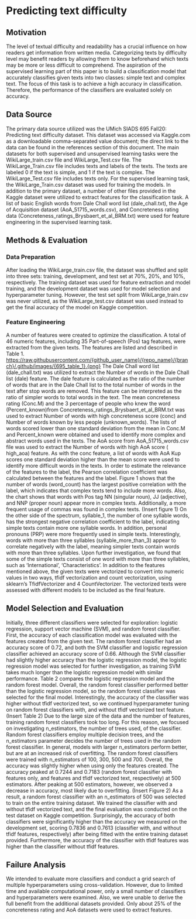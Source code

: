# Predicting text difficulty
## Motivation
The level of textual difficulty and readability has a crucial influence on how readers get information from written media. Categorizing texts by difficulty level may benefit readers by allowing them to know beforehand which texts may be more or less difficult to comprehend. The aspiration of the supervised learning part of this paper is to build a classification model that accurately classifies given texts into two classes: simple text and complex text. The focus of this task is to achieve a high accuracy in classification. Therefore, the performance of the classifiers are evaluated solely on accuracy.
## Data Source
The primary data source utilized was the UMich SIADS 695 Fall20: Predicting text difficulty dataset. This dataset was accessed via Kaggle.com as a downloadable comma-separated value document; the direct link to the data can be found in the references section of this document.
The main datasets for both supervised and unsupervised learning tasks were the WikiLarge_train.csv file and WikiLarge_Test.csv file. The WikiLarge_Train.csv file includes texts and labels of the texts. The texts are labeled 0 if the text is simple, and 1 if the text is complex. The WikiLarge_Test.csv file includes texts only. For the supervised learning task, the WikiLarge_Train.csv dataset was used for training the models.
In addition to the primary dataset, a number of other files provided in the Kaggle dataset were utilized to extract features for the classification task. A list of basic English words from Dale Chall word list (dale_chall.txt), the Age of Acquisition dataset (AoA_51715_words.csv), and Concreteness rating data (Concreteness_ratings_Brysbaert_et_al_BRM.txt) were used for feature engineering in the supervised learning task.
## Methods & Evaluation
### Data Preparation
After loading the WikiLarge_train.csv file, the dataset was shuffled and split into three sets: training, development, and test set at 70%, 20%, and 10%, respectively. The training dataset was used for feature extraction and model training, and the development dataset was used for model selection and hyperparameter tuning. However, the test set split from WikiLarge_train.csv was never utilized, as the WikiLarge_test.csv dataset was used instead to get the final accuracy of the model on Kaggle competition.
### Feature Engineering
A number of features were created to optimize the classification. A total of 46 numeric features, including 35 Part-of-speech (Pos) tag features, were extracted from the given texts. The features are listed and described in Table 1.
https://raw.githubusercontent.com/{github_user_name}/{repo_name}/{branch}/.github/images/{695_table_1}.{png}
The Dale Chall word list (dale_chall.txt) was utilized to extract the Number of words in the Dale Chall list (dale) feature. The dale feature is calculated as the ratio of the number of words that are in the Dale Chall list to the total number of words in the text after stop words are removed. This feature can be interpreted as the ratio of simpler words to total words in the text. The mean concreteness rating (Conc.M) and the 3 percentage of people who knew the word (Percent_known)from Concreteness_ratings_Brysbaert_et_al_BRM.txt was used to extract Number of words with high concreteness score (conc) and Number of words known by less people (unknown_words). The lists of words scored lower than one standard deviation from the mean in Conc.M and Percent_known were obtained and used to identify more complex and abstract words used in the texts. The AoA score from AoA_51715_words.csv file was used to extract the Number of words with high AoA score ( high_aoa) feature. As with the conc feature, a list of words with AoA Kup scores one standard deviation higher than the mean score were used to identify more difficult words in the texts.
In order to estimate the relevance of the features to the label, the Pearson correlation coefficient was calculated between the features and the label. Figure 1 shows that the number of words (word_count) has the largest positive correlation with the label, which indicates that complex texts tend to include more words. Also, the chart shows that words with Pos tag NN (singular noun), JJ (adjective), and NNP (proper noun) appear more in complex texts. Additionally, a more frequent usage of commas was found in complex texts.
(Insert figure 1)
On the other side of the spectrum, syllable_1, the number of one syllable words, has the strongest negative correlation coefficient to the label, indicating simple texts contain more one syllable words. In addition, personal pronouns (PRP) were more frequently used in simple texts. Interestingly, words with more than three syllables (syllable_more_than_3) appear to correlate negatively with the label, meaning simpler texts contain words with more than three syllables. Upon further investigation, we found that some of the simple texts consist of one word with more than three syllables, such as ‘International’, ‘Characteristics’.
In addition to the features mentioned above, the given texts were vectorized to convert into numeric values in two ways, tfidf vectorization and count vectorization, using sklearn’s TfidfVectorizer and 4 CountVectorizer. The vectorized texts were assessed with different models to be included as the final feature.
## Model Selection and Evaluation
Initially, three different classifiers were selected for exploration: logistic regression, support vector machine (SVM), and random forest classifier. First, the accuracy of each classification model was evaluated with the features created from the given text. The random forest classifier had an accuracy score of 0.72, and both the SVM classifier and logistic regression classifier achieved an accuracy score of 0.66. Although the SVM classifier had slightly higher accuracy than the logistic regression model, the logistic regression model was selected for further investigation, as training SVM takes much longer than the logistic regression model with similar performance.
Table 2 compares the logistic regression model and the random forest model. Overall, the random forest classifier performed better than the logistic regression model, so the random forest classifier was selected for the final model. Interestingly, the accuracy of the classifier was higher without tfidf vectorized text, so we continued hyperparameter tuning on random forest classifiers with, and without tfidf vectorized text feature.
(Insert Table 2)
Due to the large size of the data and the number of features, training random forest classifiers took too long. For this reason, we focused on investigating n_estimators, the number of trees used, of the classifier. Random forest classifiers employ multiple decision trees, and the n_estimators parameter decides the number of trees used in the random forest classifier. In general, models with larger n_estimators perform better, but are at an increased risk of overfitting.
The random forest classifiers were trained with n_estimators of 100, 300, 500 and 700. Overall, the accuracy was slightly higher when using only the features created. The accuracy peaked at 0.7244 and 0.7183 (random forest classifier with features only, and features and tfidf vectorized text, respectively) at 500 estimators. After peaking at 500 estimators, however, we observed a decrease in accuracy, most likely due to overfitting.
(Insert Figure 2)
As a result, a random forest classifier with an n_estimators of 500 was selected to train on the entire training dataset. We trained the classifier with and without tfidf vectorized text, and the final evaluation was conducted on the test dataset on Kaggle competition. Surprisingly, the accuracy of both classifiers were significantly higher than the accuracy we measured on the development set, scoring 0.7836 and 0.7613 (classifier with, and without tfidf features, respectively) after being fitted with the entire training dataset provided. Furthermore, the accuracy of the classifier with tfidf features was higher than the classifier without tfidf features.
## Failure Analysis
We intended to evaluate more classifiers and conduct a grid search of multiple hyperparameters using cross-validation. However, due to limited time and available computational power, only a small number of classifiers and hyperparameters were examined. Also, we were unable to derive the full benefit from the additional datasets provided. Only about 25% of the concreteness rating and AoA datasets were used to extract features.